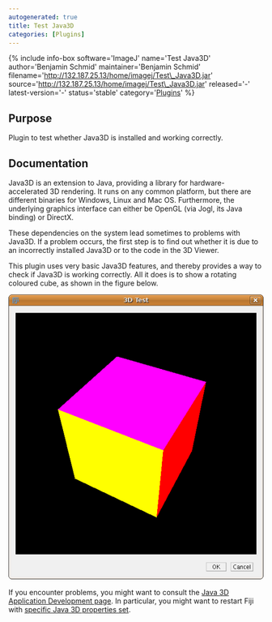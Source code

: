 ```yaml
---
autogenerated: true
title: Test Java3D
categories: [Plugins]
---
```


{% include info-box software='ImageJ' name='Test Java3D' author='Benjamin Schmid' maintainer='Benjamin Schmid' filename='http://132.187.25.13/home/imagej/Test\_Java3D.jar' source='http://132.187.25.13/home/imagej/Test\_Java3D.jar' released='-' latest-version='-' status='stable' category='[Plugins](/plugin-index)' %}

## Purpose

Plugin to test whether Java3D is installed and working correctly.

## Documentation

Java3D is an extension to Java, providing a library for hardware-accelerated 3D rendering. It runs on any common platform, but there are different binaries for Windows, Linux and Mac OS. Furthermore, the underlying graphics interface can either be OpenGL (via Jogl, its Java binding) or DirectX.

These dependencies on the system lead sometimes to problems with Java3D. If a problem occurs, the first step is to find out whether it is due to an incorrectly installed Java3D or to the code in the 3D Viewer.

This plugin uses very basic Java3D features, and thereby provides a way to check if Java3D is working correctly. All it does is to show a rotating coloured cube, as shown in the figure below.

![](/media/plugins/test-java3d.png)

If you encounter problems, you might want to consult the [Java 3D Application Development page](http://wiki.java.net/bin/view/Javadesktop/Java3DApplicationDevelopment). In particular, you might want to restart Fiji with [specific Java 3D properties set](http://wiki.java.net/bin/view/Javadesktop/Java3DApplicationDevelopment#java-3d-system-properties).


